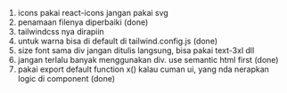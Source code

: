 1. icons pakai react-icons jangan pakai svg
2. penamaan filenya diperbaiki (done)
3. tailwindcss nya dirapiin
4. untuk warna bisa di default di tailwind.config.js (done)
5. size font sama div jangan ditulis langsung, bisa pakai text-3xl dll
6. jangan terlalu banyak menggunakan div. use semantic html first (done)
7. pakai export default function x() kalau cuman ui, yang nda nerapkan logic di component (done)